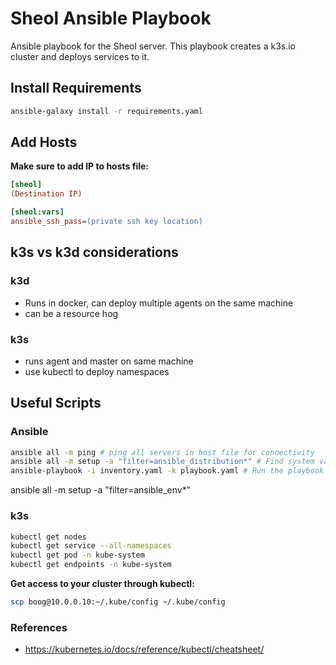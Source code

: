 # Sheol Ansible Playbook

Ansible playbook for the Sheol server. This playbook creates a k3s.io cluster and deploys services to it.

## Install Requirements

```bash
ansible-galaxy install -r requirements.yaml
```

## Add Hosts

**Make sure to add IP to hosts file:**

```ini
[sheol]
(Destination IP)

[sheol:vars]
ansible_ssh_pass=(private ssh key location)
```

## k3s vs k3d considerations

### k3d

- Runs in docker, can deploy multiple agents on the same machine
- can be a resource hog

### k3s

- runs agent and master on same machine
- use kubectl to deploy namespaces

## Useful Scripts

### Ansible

```bash
ansible all -m ping # ping all servers in host file for connectivity
ansible all -m setup -a "filter=ansible_distribution*" # Find system variables
ansible-playbook -i inventory.yaml -k playbook.yaml # Run the playbook
```

ansible all -m setup -a "filter=ansible_env*"

### k3s

```bash
kubectl get nodes
kubectl get service --all-namespaces 
kubectl get pod -n kube-system
kubectl get endpoints -n kube-system
```

**Get access to your cluster through kubectl:**

```bash
scp boog@10.0.0.10:~/.kube/config ~/.kube/config
```

### References

- https://kubernetes.io/docs/reference/kubectl/cheatsheet/
